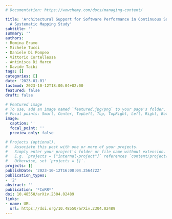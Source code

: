 ```yaml
---
# Documentation: https://wowchemy.com/docs/managing-content/

title: 'Architectural Support for Software Performance in Continuous Software Engineering:
  A Systematic Mapping Study'
subtitle: ''
summary: ''
authors:
- Romina Eramo
- Michele Tucci
- Daniele Di Pompeo
- Vittorio Cortellessa
- Antinisca Di Marco
- Davide Taibi
tags: []
categories: []
date: '2023-01-01'
lastmod: 2023-10-12T18:00:04+02:00
featured: false
draft: false

# Featured image
# To use, add an image named `featured.jpg/png` to your page's folder.
# Focal points: Smart, Center, TopLeft, Top, TopRight, Left, Right, BottomLeft, Bottom, BottomRight.
image:
  caption: ''
  focal_point: ''
  preview_only: false

# Projects (optional).
#   Associate this post with one or more of your projects.
#   Simply enter your project's folder or file name without extension.
#   E.g. `projects = ["internal-project"]` references `content/project/deep-learning/index.md`.
#   Otherwise, set `projects = []`.
projects: []
publishDate: '2023-10-12T16:00:04.256472Z'
publication_types:
- '2'
abstract: ''
publication: '*CoRR*'
doi: 10.48550/arXiv.2304.02489
links:
- name: URL
  url: https://doi.org/10.48550/arXiv.2304.02489
---
```

